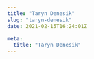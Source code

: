 ```yaml
---
title: "Taryn Denesik"
slug: "taryn-denesik"
date: 2021-02-15T16:24:01Z

meta:
  title: "Taryn Denesik"
---
```


